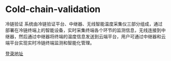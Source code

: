 # Cold-chain-validation
冷链验证
系统由冷链验证平台、中继器、无线智能温度采集仪三部分组成，通过部署在冷链终端上的智能设备，实时采集终端各个环节的监测信息，无线连接到中继器，然后通过中继器将终端的温度信息发送到云端平台，用户可通过中继器和云端平台实现实时冷链终端监测和智能化管理。

[登录地址](http://121.42.30.247:85)

